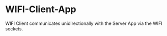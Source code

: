 # WIFI-Client-App

WIFI Client communicates unidirectionally with the Server App via the WIFI sockets.
